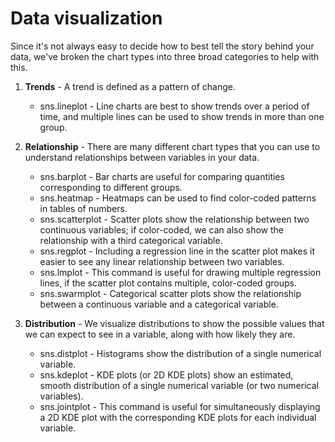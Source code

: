 # Data visualization

Since it's not always easy to decide how to best tell the story behind your data, we've broken the chart types into three broad categories to help with this.
 
1. **Trends** - A trend is defined as a pattern of change.
    * sns.lineplot - Line charts are best to show trends over a period of time, and multiple lines can be used to show trends in more than one group.

2. **Relationship** - There are many different chart types that you can use to understand relationships between variables in your data.
    * sns.barplot - Bar charts are useful for comparing quantities corresponding to different groups.
    * sns.heatmap - Heatmaps can be used to find color-coded patterns in tables of numbers.
    * sns.scatterplot - Scatter plots show the relationship between two continuous variables; if color-coded, we can also show the relationship with a third categorical variable.
    * sns.regplot - Including a regression line in the scatter plot makes it easier to see any linear relationship between two variables.
    * sns.lmplot - This command is useful for drawing multiple regression lines, if the scatter plot contains multiple, color-coded groups.
    * sns.swarmplot - Categorical scatter plots show the relationship between a continuous variable and a categorical variable.
3. **Distribution** - We visualize distributions to show the possible values that we can expect to see in a variable, along with how likely they are.
    * sns.distplot - Histograms show the distribution of a single numerical variable.
    * sns.kdeplot - KDE plots (or 2D KDE plots) show an estimated, smooth distribution of a single numerical variable (or two numerical variables).
    * sns.jointplot - This command is useful for simultaneously displaying a 2D KDE plot with the corresponding KDE plots for each individual variable.
